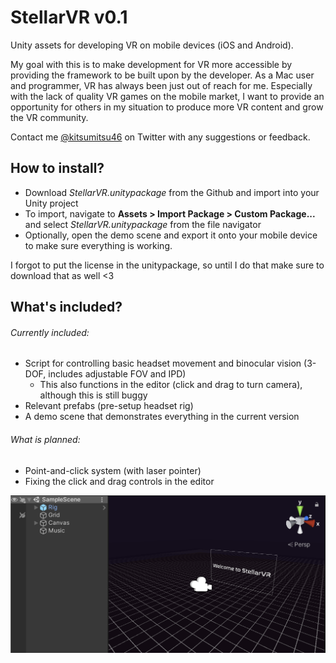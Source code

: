 # StellarVR v0.1
Unity assets for developing VR on mobile devices (iOS and Android).

My goal with this is to make development for VR more accessible by providing the framework to be built upon by the developer. As a Mac user and programmer, VR has always been just out of reach for me. Especially with the lack of quality VR games on the mobile market, I want to provide an opportunity for others in my situation to produce more VR content and grow the VR community.

Contact me [@kitsumitsu46](https://twitter.com/kitsumitsu46) on Twitter with any suggestions or feedback.

## How to install?

- Download *StellarVR.unitypackage* from the Github and import into your Unity project
- To import, navigate to **Assets > Import Package > Custom Package...** and select *StellarVR.unitypackage* from the file navigator
- Optionally, open the demo scene and export it onto your mobile device to make sure everything is working.

I forgot to put the license in the unitypackage, so until I do that make sure to download that as well <3

## What's included?
###### Currently included:
- Script for controlling basic headset movement and binocular vision (3-DOF, includes adjustable FOV and IPD)
  - This also functions in the editor (click and drag to turn camera), although this is still buggy
- Relevant prefabs (pre-setup headset rig)
- A demo scene that demonstrates everything in the current version
###### What is planned:
- Point-and-click system (with laser pointer)
- Fixing the click and drag controls in the editor

![Image showing the demo scene included in v0.1](example1.png)
